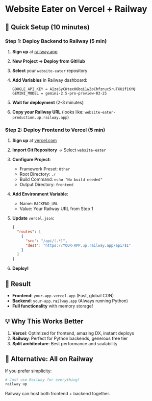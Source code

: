 # Website Eater on Vercel + Railway

## 🚀 Quick Setup (10 minutes)

### Step 1: Deploy Backend to Railway (5 min)

1. **Sign up** at [railway.app](https://railway.app)

2. **New Project → Deploy from GitHub**

3. **Select** your `website-eater` repository

4. **Add Variables** in Railway dashboard:
   ```
   GOOGLE_API_KEY = AIzaSyCKtex06bqi1wZoChfznuc5ruTXUif1KYQ
   GEMINI_MODEL = gemini-2.5-pro-preview-03-25
   ```

5. **Wait for deployment** (2-3 minutes)

6. **Copy your Railway URL** (looks like: `website-eater-production.up.railway.app`)

### Step 2: Deploy Frontend to Vercel (5 min)

1. **Sign up** at [vercel.com](https://vercel.com)

2. **Import Git Repository** → Select `website-eater`

3. **Configure Project:**
   - Framework Preset: `Other`
   - Root Directory: `./`
   - Build Command: `echo "No build needed"`
   - Output Directory: `frontend`

4. **Add Environment Variable:**
   - Name: `BACKEND_URL`
   - Value: Your Railway URL from Step 1

5. **Update** `vercel.json`:
   ```json
   {
     "routes": [
       {
         "src": "/api/(.*)",
         "dest": "https://YOUR-APP.up.railway.app/api/$1"
       }
     ]
   }
   ```

6. **Deploy!**

## 🎯 Result

- **Frontend**: `your-app.vercel.app` (Fast, global CDN)
- **Backend**: `your-app.railway.app` (Always running Python)
- **Full functionality** with memory storage!

## 💡 Why This Works Better

1. **Vercel**: Optimized for frontend, amazing DX, instant deploys
2. **Railway**: Perfect for Python backends, generous free tier
3. **Split architecture**: Best performance and scalability

## 🔧 Alternative: All on Railway

If you prefer simplicity:
```bash
# Just use Railway for everything!
railway up
```

Railway can host both frontend + backend together.
